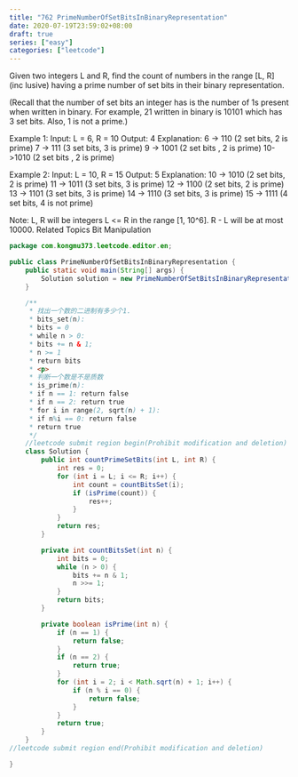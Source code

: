 ```yaml
---
title: "762 PrimeNumberOfSetBitsInBinaryRepresentation"
date: 2020-07-19T23:59:02+08:00
draft: true
series: ["easy"]
categories: ["leetcode"]
---
```


Given two integers L and R, find the count of numbers in the range [L, R] (inc
lusive) having a prime number of set bits in their binary representation.

(Recall that the number of set bits an integer has is the number of 1s present
when written in binary. For example, 21 written in binary is 10101 which has 3 
set bits. Also, 1 is not a prime.)


Example 1: 
Input: L = 6, R = 10
Output: 4
Explanation:
6 -> 110 (2 set bits, 2 is prime)
7 -> 111 (3 set bits, 3 is prime)
9 -> 1001 (2 set bits , 2 is prime)
10->1010 (2 set bits , 2 is prime)


Example 2: 
Input: L = 10, R = 15
Output: 5
Explanation:
10 -> 1010 (2 set bits, 2 is prime)
11 -> 1011 (3 set bits, 3 is prime)
12 -> 1100 (2 set bits, 2 is prime)
13 -> 1101 (3 set bits, 3 is prime)
14 -> 1110 (3 set bits, 3 is prime)
15 -> 1111 (4 set bits, 4 is not prime)


Note: 
L, R will be integers L <= R in the range [1, 10^6]. 
R - L will be at most 10000. 
Related Topics Bit Manipulation
```java
package com.kongmu373.leetcode.editor.en;

public class PrimeNumberOfSetBitsInBinaryRepresentation {
    public static void main(String[] args) {
        Solution solution = new PrimeNumberOfSetBitsInBinaryRepresentation().new Solution();
    }

    /**
     * 找出一个数的二进制有多少个1.
     * bits_set(n):
     * bits = 0
     * while n > 0:
     * bits += n & 1;
     * n >= 1
     * return bits
     * <p>
     * 判断一个数是不是质数
     * is_prime(n):
     * if n == 1: return false
     * if n == 2: return true
     * for i in range(2, sqrt(n) + 1):
     * if n%i == 0: return false
     * return true
     */
    //leetcode submit region begin(Prohibit modification and deletion)
    class Solution {
        public int countPrimeSetBits(int L, int R) {
            int res = 0;
            for (int i = L; i <= R; i++) {
                int count = countBitsSet(i);
                if (isPrime(count)) {
                    res++;
                }
            }
            return res;
        }

        private int countBitsSet(int n) {
            int bits = 0;
            while (n > 0) {
                bits += n & 1;
                n >>= 1;
            }
            return bits;
        }

        private boolean isPrime(int n) {
            if (n == 1) {
                return false;
            }
            if (n == 2) {
                return true;
            }
            for (int i = 2; i < Math.sqrt(n) + 1; i++) {
                if (n % i == 0) {
                    return false;
                }
            }
            return true;
        }
    }
//leetcode submit region end(Prohibit modification and deletion)

}
```